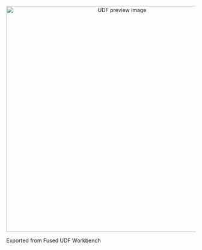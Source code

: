 <!--fused:preview-->
<p align="center"><img src="https://fused-magic.s3.us-west-2.amazonaws.com/thumbnails/udfs-staging/DC_AOI_Example2.png" width="600" alt="UDF preview image"></p>

<!--fused:readme-->
Exported from Fused UDF Workbench

